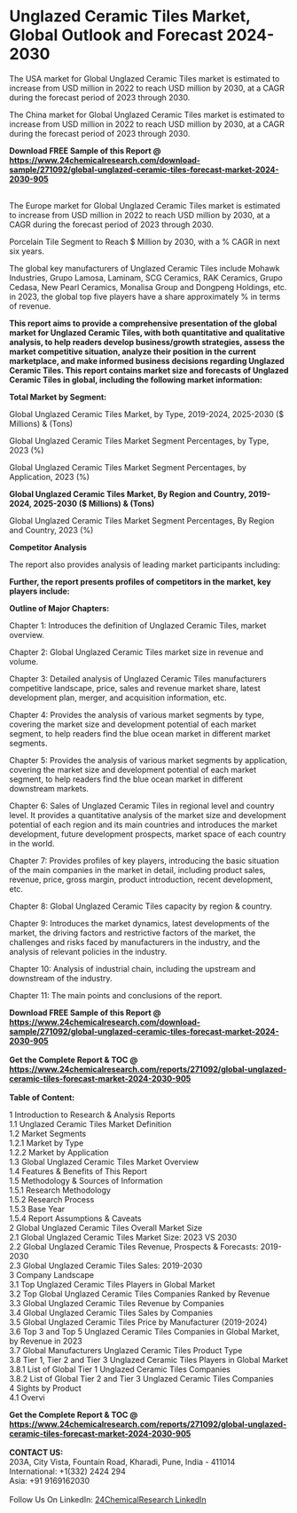 <h1>Unglazed Ceramic Tiles Market, Global Outlook and Forecast 2024-2030</h1><p>The USA market for Global Unglazed Ceramic Tiles market is estimated to increase from USD million in 2022 to reach USD million by 2030, at a CAGR during the forecast period of 2023 through 2030.</p><p>
</p><p>The China market for Global Unglazed Ceramic Tiles market is estimated to increase from USD million in 2022 to reach USD million by 2030, at a CAGR during the forecast period of 2023 through 2030.</p><div><b>Download FREE Sample of this Report @ 
            <a href="https://www.24chemicalresearch.com/download-sample/271092/global-unglazed-ceramic-tiles-forecast-market-2024-2030-905">
            https://www.24chemicalresearch.com/download-sample/271092/global-unglazed-ceramic-tiles-forecast-market-2024-2030-905</a></b></div><br><p>
</p><p>The Europe market for Global Unglazed Ceramic Tiles market is estimated to increase from USD million in 2022 to reach USD million by 2030, at a CAGR during the forecast period of 2023 through 2030.</p><p>
Porcelain Tile Segment to Reach $ Million by 2030, with a % CAGR in next six years.</p><p>
The global key manufacturers of Unglazed Ceramic Tiles include Mohawk Industries, Grupo Lamosa, Laminam, SCG Ceramics, RAK Ceramics, Grupo Cedasa, New Pearl Ceramics, Monalisa Group and Dongpeng Holdings, etc. in 2023, the global top five players have a share approximately % in terms of revenue.</p><p>
<strong>This report aims to provide a comprehensive presentation of the global market for Unglazed Ceramic Tiles, with both quantitative and qualitative analysis, to help readers develop business/growth strategies, assess the market competitive situation, analyze their position in the current marketplace, and make informed business decisions regarding Unglazed Ceramic Tiles. This report contains market size and forecasts of Unglazed Ceramic Tiles in global, including the following market information:</strong></p><p>
</p><p>
<strong>Total Market by Segment:</strong></p><p>
Global Unglazed Ceramic Tiles Market, by Type, 2019-2024, 2025-2030 ($ Millions) &amp; (Tons)</p><p>
Global Unglazed Ceramic Tiles Market Segment Percentages, by Type, 2023 (%)</p><p>
</p><p>
Global Unglazed Ceramic Tiles Market Segment Percentages, by Application, 2023 (%)</p><p>
</p><p>
</p><p><strong>Global Unglazed Ceramic Tiles Market, By Region and Country, 2019-2024, 2025-2030 ($ Millions) &amp; (Tons)</strong></p><p>
Global Unglazed Ceramic Tiles Market Segment Percentages, By Region and Country, 2023 (%)</p><p>
</p><p>
</p><p><strong>Competitor Analysis</strong></p><p>
The report also provides analysis of leading market participants including:</p><p>
</p><p>
</p><p><strong>Further, the report presents profiles of competitors in the market, key players include:</strong></p><p>
</p><p>
</p><p><strong>Outline of Major Chapters:</strong></p><p>
Chapter 1: Introduces the definition of Unglazed Ceramic Tiles, market overview.</p><p>
Chapter 2: Global Unglazed Ceramic Tiles market size in revenue and volume.</p><p>
Chapter 3: Detailed analysis of Unglazed Ceramic Tiles manufacturers competitive landscape, price, sales and revenue market share, latest development plan, merger, and acquisition information, etc.</p><p>
Chapter 4: Provides the analysis of various market segments by type, covering the market size and development potential of each market segment, to help readers find the blue ocean market in different market segments.</p><p>
Chapter 5: Provides the analysis of various market segments by application, covering the market size and development potential of each market segment, to help readers find the blue ocean market in different downstream markets.</p><p>
Chapter 6: Sales of Unglazed Ceramic Tiles in regional level and country level. It provides a quantitative analysis of the market size and development potential of each region and its main countries and introduces the market development, future development prospects, market space of each country in the world.</p><p>
Chapter 7: Provides profiles of key players, introducing the basic situation of the main companies in the market in detail, including product sales, revenue, price, gross margin, product introduction, recent development, etc.</p><p>
Chapter 8: Global Unglazed Ceramic Tiles capacity by region &amp; country.</p><p>
Chapter 9: Introduces the market dynamics, latest developments of the market, the driving factors and restrictive factors of the market, the challenges and risks faced by manufacturers in the industry, and the analysis of relevant policies in the industry.</p><p>
Chapter 10: Analysis of industrial chain, including the upstream and downstream of the industry.</p><p>
Chapter 11: The main points and conclusions of the report.</p><div><b>Download FREE Sample of this Report @ 
            <a href="https://www.24chemicalresearch.com/download-sample/271092/global-unglazed-ceramic-tiles-forecast-market-2024-2030-905">
            https://www.24chemicalresearch.com/download-sample/271092/global-unglazed-ceramic-tiles-forecast-market-2024-2030-905</a></b></div><br><div><b>Get the Complete Report & TOC @ 
            <a href="https://www.24chemicalresearch.com/reports/271092/global-unglazed-ceramic-tiles-forecast-market-2024-2030-905">
            https://www.24chemicalresearch.com/reports/271092/global-unglazed-ceramic-tiles-forecast-market-2024-2030-905</a></b></div><br>
            <b>Table of Content:</b><p>1 Introduction to Research & Analysis Reports<br />
    1.1 Unglazed Ceramic Tiles Market Definition<br />
    1.2 Market Segments<br />
        1.2.1 Market by Type<br />
        1.2.2 Market by Application<br />
    1.3 Global Unglazed Ceramic Tiles Market Overview<br />
    1.4 Features & Benefits of This Report<br />
    1.5 Methodology & Sources of Information<br />
        1.5.1 Research Methodology<br />
        1.5.2 Research Process<br />
        1.5.3 Base Year<br />
        1.5.4 Report Assumptions & Caveats<br />
2 Global Unglazed Ceramic Tiles Overall Market Size<br />
    2.1 Global Unglazed Ceramic Tiles Market Size: 2023 VS 2030<br />
    2.2 Global Unglazed Ceramic Tiles Revenue, Prospects & Forecasts: 2019-2030<br />
    2.3 Global Unglazed Ceramic Tiles Sales: 2019-2030<br />
3 Company Landscape<br />
    3.1 Top Unglazed Ceramic Tiles Players in Global Market<br />
    3.2 Top Global Unglazed Ceramic Tiles Companies Ranked by Revenue<br />
    3.3 Global Unglazed Ceramic Tiles Revenue by Companies<br />
    3.4 Global Unglazed Ceramic Tiles Sales by Companies<br />
    3.5 Global Unglazed Ceramic Tiles Price by Manufacturer (2019-2024)<br />
    3.6 Top 3 and Top 5 Unglazed Ceramic Tiles Companies in Global Market, by Revenue in 2023<br />
    3.7 Global Manufacturers Unglazed Ceramic Tiles Product Type<br />
    3.8 Tier 1, Tier 2 and Tier 3 Unglazed Ceramic Tiles Players in Global Market<br />
        3.8.1 List of Global Tier 1 Unglazed Ceramic Tiles Companies<br />
        3.8.2 List of Global Tier 2 and Tier 3 Unglazed Ceramic Tiles Companies<br />
4 Sights by Product<br />
    4.1 Overvi</p><div><b>Get the Complete Report & TOC @ 
            <a href="https://www.24chemicalresearch.com/reports/271092/global-unglazed-ceramic-tiles-forecast-market-2024-2030-905">
            https://www.24chemicalresearch.com/reports/271092/global-unglazed-ceramic-tiles-forecast-market-2024-2030-905</a></b></div><br><b>CONTACT US:</b><br>
            203A, City Vista, Fountain Road, Kharadi, Pune, India - 411014<br>
            International: +1(332) 2424 294<br>
            Asia: +91 9169162030 <br><br>
            Follow Us On LinkedIn: <a href="https://www.linkedin.com/company/24chemicalresearch/">24ChemicalResearch LinkedIn</a>
